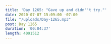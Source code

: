 ```yaml
---
title: 'Day 1265: "Gave up and didn''t try."'
date: 2020-07-07 15:09:00 -07:00
file: "/uploads/Day-1265.mp3"
post: Day 1265
duration: '00:04:37'
length: 4091512
---
```


